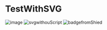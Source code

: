# TestWithSVG
![image](https://github.com/lyndaidaii/TestWithSVG/blob/main/examplesvgWithScript.svg)
![svgwithouScript](https://raw.githubusercontent.com/lyndaidaii/TestWithSVG/main/examplesvgWithoutScript.svg?token=APLVMFL7O7NUNO47X56XRGK73LKEU)
![badgefromShied](https://img.shields.io/badge/helo-d-brightgreen)
